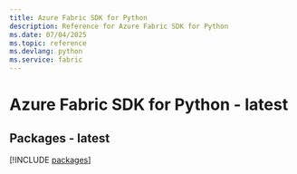 ```yaml
---
title: Azure Fabric SDK for Python
description: Reference for Azure Fabric SDK for Python
ms.date: 07/04/2025
ms.topic: reference
ms.devlang: python
ms.service: fabric
---
```

# Azure Fabric SDK for Python - latest
## Packages - latest
[!INCLUDE [packages](fabric-index.md)]